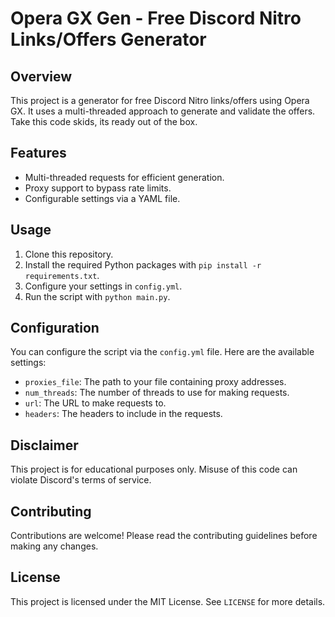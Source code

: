 # Opera GX Gen - Free Discord Nitro Links/Offers Generator

## Overview
This project is a generator for free Discord Nitro links/offers using Opera GX. It uses a multi-threaded approach to generate and validate the offers.
Take this code skids, its ready out of the box.

## Features
- Multi-threaded requests for efficient generation.
- Proxy support to bypass rate limits.
- Configurable settings via a YAML file.

## Usage
1. Clone this repository.
2. Install the required Python packages with `pip install -r requirements.txt`.
3. Configure your settings in `config.yml`.
4. Run the script with `python main.py`.

## Configuration
You can configure the script via the `config.yml` file. Here are the available settings:
- `proxies_file`: The path to your file containing proxy addresses.
- `num_threads`: The number of threads to use for making requests.
- `url`: The URL to make requests to.
- `headers`: The headers to include in the requests.

## Disclaimer
This project is for educational purposes only. Misuse of this code can violate Discord's terms of service.

## Contributing
Contributions are welcome! Please read the contributing guidelines before making any changes.

## License
This project is licensed under the MIT License. See `LICENSE` for more details.
